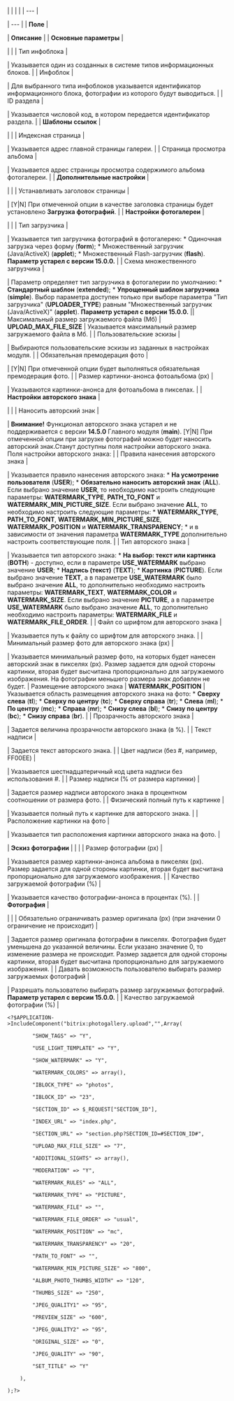 |  |  |  |
| --- |

| --- |
| **Поле** |

| **Описание** |
| **Основные параметры** |

| |
| Тип инфоблока |

| Указывается один из созданных в системе типов информационных блоков. |
| Инфоблок |

| Для выбранного типа инфоблоков указывается идентификатор информационного блока, фотографии из которого будут выводиться. |
| ID раздела |

| Указывается числовой код, в котором передается идентификатор раздела. |
| **Шаблоны ссылок** |

| |
| Индексная страница |

| Указывается адрес главной страницы галереи. |
| Страница просмотра альбома |

| Указывается адрес страницы просмотра содержимого альбома фотогалереи. |
| **Дополнительные настройки** |

| |
| Устанавливать заголовок страницы |

| [Y|N] При отмеченной опции в качестве заголовка страницы будет установлено **Загрузка фотографий**. |
| **Настройки фотогалереи** |

| |
| Тип загрузчика |

| Указывается тип загрузчика фотографий в фотогалерею:  * Одиночная загрузка через форму (**form**); * Множественный загрузчик (Java/ActiveX) (**applet**); * Множественный Flash-загрузчик (**flash**).  **Параметр устарел с версии 15.0.0.** |
| Схема множественного загрузчика |

| Параметр определяет тип загрузчика в фотогалерии по умолчанию:  * **Стандартный шаблон** (**extended**); * **Упрощенный шаблон загрузчика** (**simple**).  Выбор параметра доступен только при выборе параметра "Тип загрузчика" (**UPLOADER\_TYPE**) равным "Множественный загрузчик (Java/ActiveX)" (**applet**).   **Параметр устарел с версии 15.0.0.** || Максимальный размер загружаемого файла (Мб) | **UPLOAD\_MAX\_FILE\_SIZE** | Указывается максимальный размер загружаемого файла в Мб. |
| Пользовательские эскизы |

| Выбираются пользовательские эскизы из заданных в настройках модуля. |
| Обязательная премодерация фото |

| [Y|N] При отмеченной опции будет выполняться обязательная премодерация фото. |
| Размер картинки-анонса фотоальбома (px) |

| Указываются картинки-анонса для фотоальбома в пикселах. |
| **Настройки авторского знака** |

| |
| Наносить авторский знак |

| **Внимание!** Функционал авторского знака устарел и не поддерживается с версии **14.5.0** Главного модуля (**main**).  [Y|N] При отмеченной опции при загрузке фотографий можно будет наносить авторский знак.Станут доступны поля настройки авторского знака.    Поля настройки авторского знака: |
| Правила нанесения авторского знака |

| Указывается правило нанесения авторского знака:  * **На усмотрение пользователя** (**USER**); * **Обязательно наносить авторский знак** (**ALL**).  Если выбрано значение **USER**, то необходимо настроить следующие параметры: **WATERMARK\_TYPE**, **PATH\_TO\_FONT** и **WATERMARK\_MIN\_PICTURE\_SIZE**.    Если выбрано значение **ALL**, то необходимо настроить следующие параметры:  * **WATERMARK\_TYPE**, **PATH\_TO\_FONT**, **WATERMARK\_MIN\_PICTURE\_SIZE**, **WATERMARK\_POSITION** и **WATERMARK\_TRANSPARENCY**; * и в зависимости от значения параметра **WATERMARK\_TYPE** дополнительно настроить соответствующие поля. |
| Тип авторского знака |

| Указывается тип авторского знака:  * **На выбор: текст или картинка** (**BOTH**) - доступно, если в параметре **USE\_WATERMARK** выбрано значение **USER**; * **Надпись (текст)** (**TEXT**); * **Картинка** (**PICTURE**).  Если выбрано значение **TEXT**, а в параметре **USE\_WATERMARK** было выбрано значение **ALL**, то дополнительно необходимо настроить параметры: **WATERMARK\_TEXT**, **WATERMARK\_COLOR** и **WATERMARK\_SIZE**.    Если выбрано значение **PICTURE**, а в параметре **USE\_WATERMARK** было выбрано значение **ALL**, то дополнительно необходимо настроить параметры: **WATERMARK\_FILE** и **WATERMARK\_FILE\_ORDER**. |
| Файл со шрифтом для авторского знака |

| Указывается путь к файлу со шрифтом для авторского знака. |
| Минимальный размер фото для авторского знака (px) |

| Указывается минимальный размер фото, на которых будет нанесен авторский знак в пикселях (px). Размер задается для одной стороны картинки, вторая будет высчитана пропорционально для загружаемого изображения. На фотографии меньшего размера знак добавлен не будет. |
 Размещение авторского знака | **WATERMARK\_POSITION** | Указывается область размещения авторского знака на фото:  * **Сверху слева** (**tl**); * **Сверху по центру** (**tc**); * **Сверху справа** (**tr**); * **Cлева** (**ml**); * **По центру** (**mc**); * **Cправа** (**mr**); * **Снизу cлева** (**bl**); * **Снизу по центру** (**bc**); * **Снизу cправа** (**br**). |
| Прозрачность авторского знака |

| Задается величина прозрачности авторского знака (в %). |
| Текст надписи |

| Задается текст авторского знака. |
| Цвет надписи (без #, например, FF00EE) |

| Указывается шестнадцатеричный код цвета надписи без использования #. |
| Размер надписи (% от размера картинки) |

| Задается размер надписи авторского знака в процентном соотношении от размера фото. |
| Физический полный путь к картинке |

| Указывается полный путь к картинке для авторского знака. |
| Расположение картинки на фото |

| Указывается тип расположения картинки авторского знака на фото. |

| **Эскиз фотографии** | | |
| Размер фотографии (px) |

| Указывается размер картинки-анонса альбома в пикселях (px). Размер задается для одной стороны картинки, вторая будет высчитана пропорционально для загружаемого изображения. |
| Качество загружаемой фотографии (%) |

| Указывается качество фотографии-анонса в процентах (%). |
| **Фотография** |

| |
| Обязательно ограничивать размер оригинала (px) (при значении 0 ограничение не происходит) |

| Задается размер оригинала фотографии в пикселях. Фотография будет уменьшена до указанной величины. Если указано значение 0, то изменение размера не происходит. Размер задается для одной стороны картинки, вторая будет высчитана пропорционально для загружаемого изображения. |
| Давать возможность пользователю выбирать размер загружаемых фотографий |

| Разрешать пользователю выбирать размер загружаемых фотографий.    **Параметр устарел с версии 15.0.0.** |
| Качество загружаемой фотографии (%) |

```
<?$APPLICATION->IncludeComponent("bitrix:photogallery.upload","",Array(

		"SHOW_TAGS" => "Y",

		"USE_LIGHT_TEMPLATE" => "Y",

		"SHOW_WATERMARK" => "Y",

		"WATERMARK_COLORS" => array(),

		"IBLOCK_TYPE" => "photos",

		"IBLOCK_ID" => "23",

		"SECTION_ID" => $_REQUEST["SECTION_ID"],

		"INDEX_URL" => "index.php",

		"SECTION_URL" => "section.php?SECTION_ID=#SECTION_ID#",

		"UPLOAD_MAX_FILE_SIZE" => "7",

		"ADDITIONAL_SIGHTS" => array(),

		"MODERATION" => "Y",

		"WATERMARK_RULES" => "ALL",

		"WATERMARK_TYPE" => "PICTURE",

		"WATERMARK_FILE" => "",

		"WATERMARK_FILE_ORDER" => "usual",

		"WATERMARK_POSITION" => "mc",

		"WATERMARK_TRANSPARENCY" => "20",

		"PATH_TO_FONT" => "",

		"WATERMARK_MIN_PICTURE_SIZE" => "800",

		"ALBUM_PHOTO_THUMBS_WIDTH" => "120",

		"THUMBS_SIZE" => "250",

		"JPEG_QUALITY1" => "95",

		"PREVIEW_SIZE" => "600",

		"JPEG_QUALITY2" => "95",

		"ORIGINAL_SIZE" => "0",

		"JPEG_QUALITY" => "90",

		"SET_TITLE" => "Y"

	),

);?>


```
